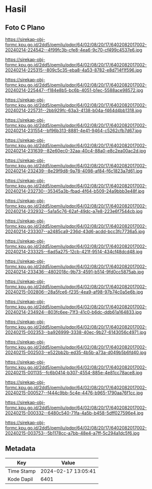 # Hasil

## Foto C Plano

https://sirekap-obj-formc.kpu.go.id/2dd5/pemilu/pdpr/64/02/08/20/17/6402082017002-20240214-224542--4f99fc3b-cfe8-4ea6-9c70-cf499c4537e6.jpg

https://sirekap-obj-formc.kpu.go.id/2dd5/pemilu/pdpr/64/02/08/20/17/6402082017002-20240214-225315--809c5c35-eba8-4a53-8782-e8d714f1f596.jpg

https://sirekap-obj-formc.kpu.go.id/2dd5/pemilu/pdpr/64/02/08/20/17/6402082017002-20240214-225447--f184e8b5-bc6b-4051-b1ec-5588ace98572.jpg

https://sirekap-obj-formc.kpu.go.id/2dd5/pemilu/pdpr/64/02/08/20/17/6402082017002-20240214-225731--2bb929fc-63a3-4138-b04a-f464d4bb1318.jpg

https://sirekap-obj-formc.kpu.go.id/2dd5/pemilu/pdpr/64/02/08/20/17/6402082017002-20240214-231554--bf96b313-8881-4e41-9464-c5262cfb7d67.jpg

https://sirekap-obj-formc.kpu.go.id/2dd5/pemilu/pdpr/64/02/08/20/17/6402082017002-20240214-231639--82e60ec0-32aa-40c4-88a0-e8c2ea00ac2d.jpg

https://sirekap-obj-formc.kpu.go.id/2dd5/pemilu/pdpr/64/02/08/20/17/6402082017002-20240214-232439--8e29f9d8-9a78-4098-af84-f6c1823a7d61.jpg

https://sirekap-obj-formc.kpu.go.id/2dd5/pemilu/pdpr/64/02/08/20/17/6402082017002-20240214-232730--35345a3b-fbad-4f64-b509-24a9bbb3e48f.jpg

https://sirekap-obj-formc.kpu.go.id/2dd5/pemilu/pdpr/64/02/08/20/17/6402082017002-20240214-232932--5a1a5c76-62af-49dc-a7e8-223e6f7544cb.jpg

https://sirekap-obj-formc.kpu.go.id/2dd5/pemilu/pdpr/64/02/08/20/17/6402082017002-20240214-233307--a2485ca9-236d-43d6-acdd-bcc3fc7736a5.jpg

https://sirekap-obj-formc.kpu.go.id/2dd5/pemilu/pdpr/64/02/08/20/17/6402082017002-20240214-233325--6ad5a275-12cb-421f-9514-434cf48dcd48.jpg

https://sirekap-obj-formc.kpu.go.id/2dd5/pemilu/pdpr/64/02/08/20/17/6402082017002-20240214-233436--4802018c-9b73-4591-b514-9fd0cc5875ab.jpg

https://sirekap-obj-formc.kpu.go.id/2dd5/pemilu/pdpr/64/02/08/20/17/6402082017002-20240215-002806--28a5fce6-f235-4ea9-af98-97b74c0a5e6b.jpg

https://sirekap-obj-formc.kpu.go.id/2dd5/pemilu/pdpr/64/02/08/20/17/6402082017002-20240214-234924--803fc6ee-71f3-41c0-b6dc-ddb61a164833.jpg

https://sirekap-obj-formc.kpu.go.id/2dd5/pemilu/pdpr/64/02/08/20/17/6402082017002-20240215-002353--ba926999-3338-40ec-9b27-6143056c4971.jpg

https://sirekap-obj-formc.kpu.go.id/2dd5/pemilu/pdpr/64/02/08/20/17/6402082017002-20240215-002503--e522bb2b-ed35-4b5b-a73a-d049b5b6fd40.jpg

https://sirekap-obj-formc.kpu.go.id/2dd5/pemilu/pdpr/64/02/08/20/17/6402082017002-20240215-001135--fc6b0414-b307-4554-885e-4e81cc78ace8.jpg

https://sirekap-obj-formc.kpu.go.id/2dd5/pemilu/pdpr/64/02/08/20/17/6402082017002-20240215-000527--f444c9bb-5c4e-4476-b965-1790aa76f1cc.jpg

https://sirekap-obj-formc.kpu.go.id/2dd5/pemilu/pdpr/64/02/08/20/17/6402082017002-20240215-000332--6480c540-71fa-4a5b-b458-5dff027596e4.jpg

https://sirekap-obj-formc.kpu.go.id/2dd5/pemilu/pdpr/64/02/08/20/17/6402082017002-20240215-003753--5b1178cc-a7bb-48e4-a7ff-5c294a1dc5f6.jpg


## Metadata

| Key        | Value               |
| ---------- | ------------------- |
| Time Stamp | 2024-02-17 13:05:41 |
| Kode Dapil | 6401                |



